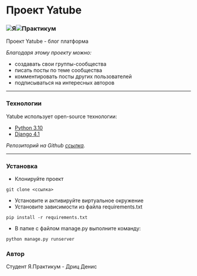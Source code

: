 # Проект Yatube

### ![Я](https://yastatic.net/q/logoaas/v2/Яндекс.svg?circle=black&color=000&first=white)![Практикум](https://yastatic.net/q/logoaas/v2/Практикум.svg?color=000)

Проект Yatube - блог платформа

_Благодаря этому проекту можно:_

- создавать свои группы-сообщества
- писать посты по теме сообщества
- комментировать посты других пользователей
- подписываться на интересных авторов

***

### Технологии

Yatube использует open-source технологии:

- [Python 3.10](https://www.python.org/downloads/release/python-3100/)
- [Django 4.1](https://docs.djangoproject.com/en/4.1/releases/4.1/)

_Репозиторий на Github [ссылка](https://github.com/Den2605/blogs_platform)._
***

### Установка

- Клонируйте проект

```
git clone <ссылка>
```

- Установите и активируйте виртуальное окружение
- Установите зависимости из файла requirements.txt

```
pip install -r requirements.txt
```

- В папке с файлом manage.py выполните команду:

```
python manage.py runserver
```

### Автор

Студент Я.Практикум - Дриц Денис
